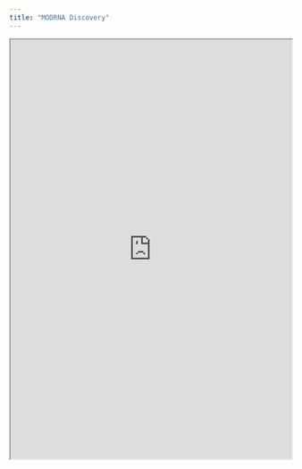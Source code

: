 ```yaml
---
title: "MODRNA Discovery"
---
```



<iframe height="750" width="100%" src="https://ewelton.github.io/ktest/wiki.html#MODRNA%20Discovery"></iframe>
